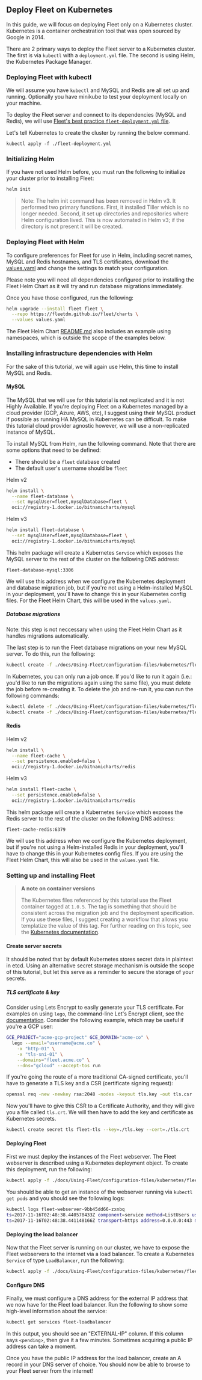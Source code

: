 ## Deploy Fleet on Kubernetes

In this guide, we will focus on deploying Fleet only on a Kubernetes cluster. Kubernetes is a container orchestration tool that was open sourced by Google in 2014.

There are 2 primary ways to deploy the Fleet server to a Kubernetes cluster. The first is via `kubectl` with a `deployment.yml` file. The second is using Helm, the Kubernetes Package Manager.

### Deploying Fleet with kubectl

We will assume you have `kubectl` and MySQL and Redis are all set up and running. Optionally you have minikube to test your deployment locally on your machine.

To deploy the Fleet server and connect to its dependencies (MySQL and Redis), we will use [Fleet's best practice `fleet-deployment.yml` file](https://github.com/fleetdm/fleet/blob/main/docs/Configuration/configuration-files/kubernetes/fleet-deployment.yml).

Let's tell Kubernetes to create the cluster by running the below command.

`kubectl apply -f ./fleet-deployment.yml`

### Initializing Helm

If you have not used Helm before, you must run the following to initialize your cluster prior to installing Fleet:

```sh
helm init
```

> Note: The helm init command has been removed in Helm v3. It performed two primary functions. First, it installed Tiller which is no longer needed. Second, it set up directories and repositories where Helm configuration lived. This is now automated in Helm v3; if the directory is not present it will be created.

### Deploying Fleet with Helm

To configure preferences for Fleet for use in Helm, including secret names, MySQL and Redis hostnames, and TLS certificates, download the [values.yaml](https://raw.githubusercontent.com/fleetdm/fleet/main/charts/fleet/values.yaml) and change the settings to match your configuration.

Please note you will need all dependencies configured prior to installing the Fleet Helm Chart as it will try and run database migrations immediately.

Once you have those configured, run the following:

```sh
helm upgrade --install fleet fleet \
  --repo https://fleetdm.github.io/fleet/charts \
  --values values.yaml
```

The Fleet Helm Chart [README.md](https://github.com/fleetdm/fleet/blob/main/charts/fleet/README.md) also includes an example using namespaces, which is outside the scope of the examples below.

### Installing infrastructure dependencies with Helm

For the sake of this tutorial, we will again use Helm, this time to install MySQL and Redis.

#### MySQL

The MySQL that we will use for this tutorial is not replicated and it is not Highly Available. If you're deploying Fleet on a Kubernetes managed by a cloud provider (GCP, Azure, AWS, etc), I suggest using their MySQL product if possible as running HA MySQL in Kubernetes can be difficult. To make this tutorial cloud provider agnostic however, we will use a non-replicated instance of MySQL.

To install MySQL from Helm, run the following command. Note that there are some options that need to be defined:

- There should be a `fleet` database created
- The default user's username should be `fleet`

Helm v2
```sh
helm install \
  --name fleet-database \
  --set mysqlUser=fleet,mysqlDatabase=fleet \
  oci://registry-1.docker.io/bitnamicharts/mysql
```

Helm v3
```sh
helm install fleet-database \
  --set mysqlUser=fleet,mysqlDatabase=fleet \
  oci://registry-1.docker.io/bitnamicharts/mysql 
```

This helm package will create a Kubernetes `Service` which exposes the MySQL server to the rest of the cluster on the following DNS address:

```
fleet-database-mysql:3306
```

We will use this address when we configure the Kubernetes deployment and database migration job, but if you're not using a Helm-installed MySQL in your deployment, you'll have to change this in your Kubernetes config files. For the Fleet Helm Chart, this will be used in the `values.yaml`.

##### Database migrations

Note: this step is not neccessary when using the Fleet Helm Chart as it handles migrations automatically.

The last step is to run the Fleet database migrations on your new MySQL server. To do this, run the following:

```sh
kubectl create -f ./docs/Using-Fleet/configuration-files/kubernetes/fleet-migrations.yml
```

In Kubernetes, you can only run a job once. If you'd like to run it again (i.e.: you'd like to run the migrations again using the same file), you must delete the job before re-creating it. To delete the job and re-run it, you can run the following commands:

```sh
kubectl delete -f ./docs/Using-Fleet/configuration-files/kubernetes/fleet-migrations.yml
kubectl create -f ./docs/Using-Fleet/configuration-files/kubernetes/fleet-migrations.yml
```

#### Redis

Helm v2
```sh
helm install \
  --name fleet-cache \
  --set persistence.enabled=false \
  oci://registry-1.docker.io/bitnamicharts/redis
```

Helm v3
```sh
helm install fleet-cache \
  --set persistence.enabled=false \
  oci://registry-1.docker.io/bitnamicharts/redis
```

This helm package will create a Kubernetes `Service` which exposes the Redis server to the rest of the cluster on the following DNS address:

```
fleet-cache-redis:6379
```

We will use this address when we configure the Kubernetes deployment, but if you're not using a Helm-installed Redis in your deployment, you'll have to change this in your Kubernetes config files. If you are using the Fleet Helm Chart, this will also be used in the `values.yaml` file.

### Setting up and installing Fleet

> **A note on container versions**
>
> The Kubernetes files referenced by this tutorial use the Fleet container tagged at `1.0.5`. The tag is something that should be consistent across the migration job and the deployment specification. If you use these files, I suggest creating a workflow that allows you templatize the value of this tag. For further reading on this topic, see the [Kubernetes documentation](https://kubernetes.io/docs/concepts/configuration/overview/#container-images).

#### Create server secrets

It should be noted that by default Kubernetes stores secret data in plaintext in etcd. Using an alternative secret storage mechanism is outside the scope of this tutorial, but let this serve as a reminder to secure the storage of your secrets.

##### TLS certificate & key

Consider using Lets Encrypt to easily generate your TLS certificate. For examples on using `lego`, the command-line Let's Encrypt client, see the [documentation](https://github.com/xenolf/lego#cli-example). Consider the following example, which may be useful if you're a GCP user:

```sh
GCE_PROJECT="acme-gcp-project" GCE_DOMAIN="acme-co" \
  lego --email="username@acme.co" \
    -x "http-01" \
    -x "tls-sni-01" \
    --domains="fleet.acme.co" \
    --dns="gcloud" --accept-tos run
```

If you're going the route of a more traditional CA-signed certificate, you'll have to generate a TLS key and a CSR (certificate signing request):

```sh
openssl req -new -newkey rsa:2048 -nodes -keyout tls.key -out tls.csr
```

Now you'll have to give this CSR to a Certificate Authority, and they will give you a file called `tls.crt`. We will then have to add the key and certificate as Kubernetes secrets.

```sh
kubectl create secret tls fleet-tls --key=./tls.key --cert=./tls.crt
```

#### Deploying Fleet

First we must deploy the instances of the Fleet webserver. The Fleet webserver is described using a Kubernetes deployment object. To create this deployment, run the following:

```sh
kubectl apply -f ./docs/Using-Fleet/configuration-files/kubernetes/fleet-deployment.yml
```

You should be able to get an instance of the webserver running via `kubectl get pods` and you should see the following logs:

```sh
kubectl logs fleet-webserver-9bb45dd66-zxnbq
ts=2017-11-16T02:48:38.440578433Z component=service method=ListUsers user=none err=null took=2.350435ms
ts=2017-11-16T02:48:38.441148166Z transport=https address=0.0.0.0:443 msg=listening
```

#### Deploying the load balancer

Now that the Fleet server is running on our cluster, we have to expose the Fleet webservers to the internet via a load balancer. To create a Kubernetes `Service` of type `LoadBalancer`, run the following:

```sh
kubectl apply -f ./docs/Using-Fleet/configuration-files/kubernetes/fleet-service.yml
```

#### Configure DNS

Finally, we must configure a DNS address for the external IP address that we now have for the Fleet load balancer. Run the following to show some high-level information about the service:

```sh
kubectl get services fleet-loadbalancer
```

In this output, you should see an "EXTERNAL-IP" column. If this column says `<pending>`, then give it a few minutes. Sometimes acquiring a public IP address can take a moment.

Once you have the public IP address for the load balancer, create an A record in your DNS server of choice. You should now be able to browse to your Fleet server from the internet!

<meta name="title" value="Kubernetes">
<meta name="pageOrderInSection" value="800">
<meta name="description" value="A guide to deploy Fleet on Kubernetes.">
<meta name="navSection" value="Deployment guides">
